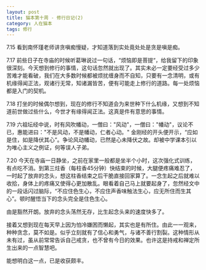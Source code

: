 ```yaml
---
layout: post
title: 猫本第十周 - 修行日记(2)
category: 人在猫本
tags: 修行
---
```


7.15 看到南怀瑾老师讲贪嗔痴慢疑，才知道落到实处竟处处是贪是嗔是痴。

7.17 前些日子在寺庙的时候听葛琳说过一句话，“烦恼即是菩提“，给我留下的印象很深刻。今天想到修行的事情，这句话忽然就出现了。其实未必一定要经受过多少苦难才能看破，我们在大多数时候都被烦扰缠身而不自知，只要有一念清明，或有机缘得闻正法，观诸行无常，知诸漏皆苦，便有可能走上修行的道路。每一处烦恼都是入门的契机。

7.18 打坐的时候偶尔想到，现在的修行不知道会为来世种下什么机缘，又想到不知道前世做过些什么，今世才有缘得闻正法。这真是件有意思的事情。

7.19 六祖坛经中说，时有风吹幡动，一僧曰："风动"，一僧曰："幡动"，议论不已，惠能进曰："不是风动，不是幡动，仁者心动。" 金刚经的开头便开示，“应如是住，如是降伏其心”。争论风动幡动，已然是心未降伏之故。却被中学课本引以为唯心主义之例证，何等误人子弟。

7.20 今天在寺庙一日静坐，之前在家里一般都是坐半个小时，这次强化式训练，有点吃不消。到第三炷香（每柱香45分钟）快结束的时候，大腿便疼痛难忍了，一时起了放弃的念头，想这柱香结束之后干脆直接回家算了。一念生起之后就难以收拾，身体上的疼痛又使得心更加散乱。眼看着自己马上就要起身了，忽然经文中的一段话闪过脑际，“不应住色生心，不应住声香味触法生心，应无所住而生其心”。顿时醒悟当下的念头完全是住色生心。

由是豁然开朗。放弃的念头荡然无存，比生起念头来的速度快多了。

接着又想到现在每天早上因为怕冷嫌困而懒起，其实也是有所住。由此一一观来，种种贪念，莫不如是。似乎立刻就有了信心和勇气，与诸不善行割裂。这种情形从未有过，虽从前常常告诉自己戒贪，也不曾有今日的效果。也许这是持戒和禅定所生出来的一点智慧吧。

能想明白这一点，已是收获颇丰。